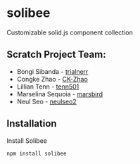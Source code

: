 # solibee
Customizable solid.js component collection

## Scratch Project Team:
- Bongi Sibanda - [trialnerr](https://github.com/trialnerr)
- Congke Zhao - [CK-Zhao](https://github.com/CK-Zhao)
- Lillian Tenn - [tenn501](https://github.com/tenn501)
- Marselina Sequoia - [marsbird](https://github.com/marsbird)
- Neul Seo - [neulseo2](https://github.com/neulseo2)

## Installation

Install Solibee

```
npm install solibee
```
